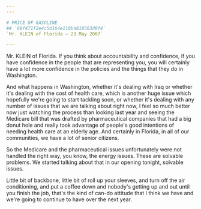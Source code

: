 ```yaml
---
---

# PRICE OF GASOLINE
## `69f471f2e4c5d164e118bd818503d0f4`
`Mr. KLEIN of Florida — 23 May 2007`

---
```



Mr. KLEIN of Florida. If you think about accountability and 
confidence, if you have confidence in the people that are representing 
you, you will certainly have a lot more confidence in the policies and 
the things that they do in Washington.

And what happens in Washington, whether it's dealing with Iraq or 
whether it's dealing with the cost of health care, which is another 
huge issue which hopefully we're going to start tackling soon, or 
whether it's dealing with any number of issues that we are talking 
about right now, I feel so much better now just watching the process 
than looking last year and seeing the Medicare bill that was drafted by 
pharmaceutical companies that had a big donut hole and really took 
advantage of people's good intentions of needing health care at an 
elderly age. And certainly in Florida, in all of our communities, we 
have a lot of senior citizens.

So the Medicare and the pharmaceutical issues unfortunately were not 
handled the right way, you know, the energy issues. These are solvable 
problems. We started talking about that in our opening tonight, 
solvable issues.

Little bit of backbone, little bit of roll up your sleeves, and turn 
off the air conditioning, and put a coffee down and nobody's getting up 
and out until you finish the job, that's the kind of can-do attitude 
that I think we have and we're going to continue to have over the next 
year.
